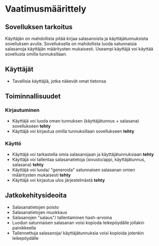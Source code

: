 # Vaatimusmäärittely

## Sovelluksen tarkoitus
Käyttäjän on mahdollista pitää kirjaa salasanoista ja käyttäjätunnuksista sovelluksen avulla.
Sovelluksella on mahdollista luoda satunnaisia salasanoja käyttäjän määritysten mukaisesti.
Useampi käyttäjä voi käyttää sovellusta omilla tunnuksillaan.

## Käyttäjät
* Tavallisia käyttäjiä, jotka näkevät omat tietonsa

## Toiminnallisuudet

### Kirjautuminen
* Käyttäjä voi luoda oman tunnuksen (käyttäjätunnus + salasana) sovellukseen   **tehty**
* Käyttäjä voi kirjautua omilla tunnuksillaan sovellukseen   **tehty**

### Käyttö
* Käyttäjä voi tarkastella omia salasanojaan ja käyttäjätunnuksiaan   **tehty**
* Käyttäjä voi tallentaa salasanatietoja (sivusto/appi, käyttäjätunnus, salasana)   **tehty**
* Käyttäjä voi luoda/ "generoida" satunnaisen salasanan omien määritysten mukaisesti  **tehty**
* Käyttäjä voi kirjautua ulos järjestelmästä   **tehty**


## Jatkokehitysideoita
* Salasanatietojen poisto
* Salasanatietojen muokkaus
* Salasanojen "salaus"/ tallentaminen hash-arvoina
* Luodun satunnaisen salasanan voisi kopioda leikepöydälle jollakin painikkeella
* Tallennettuja salasanoja/ käyttäjätunnuksia voisi kopioida jotenkin leikepöydälle
